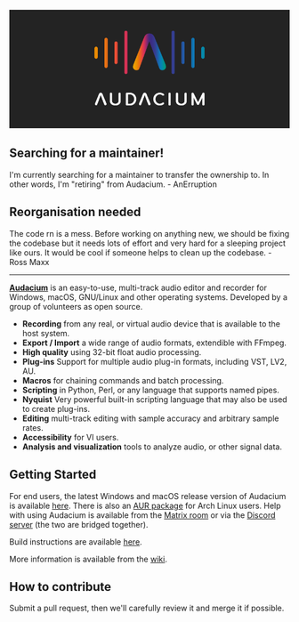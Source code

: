 [![Audacium](.github/audacium_logo.png)](http://audacium.xyz)
<br/>

## Searching for a maintainer!
I'm currently searching for a maintainer to transfer the ownership to. In other words, I'm "retiring" from Audacium. - AnErruption

## Reorganisation needed
The code rn is a mess. Before working on anything new, we should be fixing the codebase but it needs lots of effort and very hard for a sleeping project like ours.
It would be cool if someone helps to clean up the codebase. - Ross Maxx

----------------

[**Audacium**](http://audacium.xyz) is an easy-to-use, multi-track audio editor and recorder for Windows, macOS, GNU/Linux and other operating systems. Developed by a group of volunteers as open source.

- **Recording** from any real, or virtual audio device that is available to the host system.
- **Export / Import** a wide range of audio formats, extendible with FFmpeg.
- **High quality** using 32-bit float audio processing.
- **Plug-ins** Support for multiple audio plug-in formats, including VST, LV2, AU.
- **Macros** for chaining commands and batch processing.
- **Scripting** in Python, Perl, or any language that supports named pipes.
- **Nyquist** Very powerful built-in scripting language that may also be used to create plug-ins.
- **Editing** multi-track editing with sample accuracy and arbitrary sample rates.
- **Accessibility** for VI users.
- **Analysis and visualization** tools to analyze audio, or other signal data.

## Getting Started

For end users, the latest Windows and macOS release version of Audacium is available [here](https://github.com/SartoxSoftware/audacium/releases/latest).
There is also an [AUR package](https://aur.archlinux.org/packages/audacium/) for Arch Linux users.
Help with using Audacium is available from the [Matrix room](https://matrix.to/#/#audacium:envs.net) or via the [Discord server](https://discord.gg/ZH5234Abhb) (the two are bridged together).

Build instructions are available [here](https://github.com/SartoxSoftware/audacium/wiki/Building).

More information is available from the [wiki](https://github.com/SartoxSoftware/audacium/wiki).

## How to contribute
Submit a pull request, then we'll carefully review it and merge it if possible.

